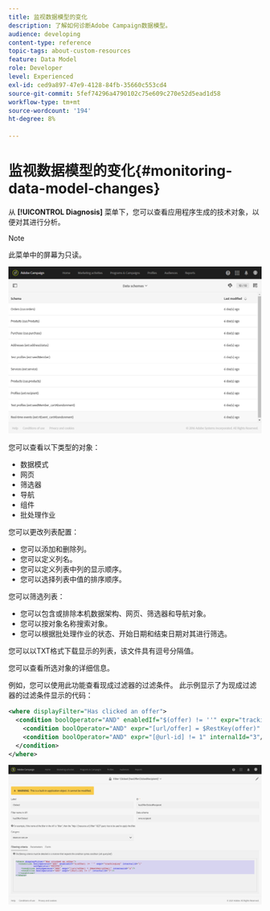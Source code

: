 ```yaml
---
title: 监视数据模型的变化
description: 了解如何诊断Adobe Campaign数据模型。
audience: developing
content-type: reference
topic-tags: about-custom-resources
feature: Data Model
role: Developer
level: Experienced
exl-id: ced9a897-47e9-4128-84fb-35660c553cd4
source-git-commit: 5fef74296a4790102c75e609c270e52d5ead1d58
workflow-type: tm+mt
source-wordcount: '194'
ht-degree: 8%

---
```


# 监视数据模型的变化{#monitoring-data-model-changes}

从 **[!UICONTROL Diagnosis]** 菜单下，您可以查看应用程序生成的技术对象，以便对其进行分析。

>[!NOTE]
>
>此菜单中的屏幕为只读。

![](assets/diagnostic.png)

您可以查看以下类型的对象：

* 数据模式
* 网页
* 筛选器
* 导航
* 组件
* 批处理作业

您可以更改列表配置：

* 您可以添加和删除列。
* 您可以定义列名。
* 您可以定义列表中列的显示顺序。
* 您可以选择列表中值的排序顺序。

您可以筛选列表：

* 您可以包含或排除本机数据架构、网页、筛选器和导航对象。
* 您可以按对象名称搜索对象。
* 您可以根据批处理作业的状态、开始日期和结束日期对其进行筛选。

您可以以TXT格式下载显示的列表，该文件具有逗号分隔值。

您可以查看所选对象的详细信息。

例如，您可以使用此功能查看现成过滤器的过滤条件。 此示例显示了为现成过滤器的过滤条件显示的代码：

```xml
<where displayFilter="Has clicked an offer">
  <condition boolOperator="AND" enabledIf="$(offer) != ''" expr="trackingLog" internalId="1" setOperator="EXISTS">
    <condition boolOperator="AND" expr="[url/offer] = $RestKey(offer)" internalId="2"/>
    <condition boolOperator="AND" expr="[@url-id] != 1" internalId="3"/>
  </condition>
</where>
```

![](assets/diagnosis_filter_criteria.png)